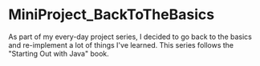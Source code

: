 # MiniProject_BackToTheBasics
As part of my every-day project series, I decided to go back to the basics and re-implement a lot of things I've learned. 
This series follows the "Starting Out with Java" book. 
